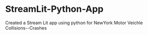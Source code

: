 # StreamLit-Python-App
Created a Stream Lit app using python for NewYork Motor Veichle Collisions--Crashes 
